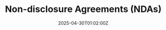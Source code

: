 ---
title: Non-disclosure Agreements (NDAs)
linkTitle: Non-disclosure Agreements (NDAs)
date: '2025-04-30T01:02:00Z'
weight: 1
description: No content
draft: false
ref: non-disclosure-agreements-ndas
---